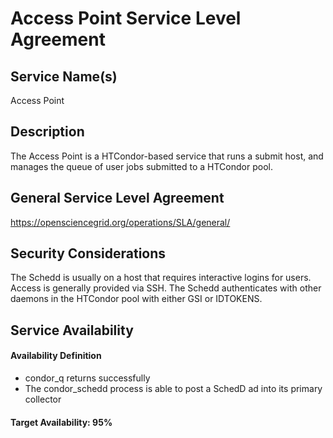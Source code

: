 Access Point Service Level Agreement
================================

Service Name(s)
---------------

Access Point

Description
-----------

The Access Point is a HTCondor-based service that runs a submit host, and manages the queue of user jobs submitted to a HTCondor pool.

General Service Level Agreement
-------------------------------

<https://opensciencegrid.org/operations/SLA/general/>

Security Considerations
-----------------------

The Schedd is usually on a host that requires interactive logins for users. Access is generally provided via SSH. The Schedd authenticates with other daemons in the HTCondor pool with either GSI or IDTOKENS.

Service Availability
--------------------

#### Availability Definition

   - condor_q returns successfully
   - The condor_schedd process is able to post a SchedD ad into its primary collector

#### Target Availability: 95%
